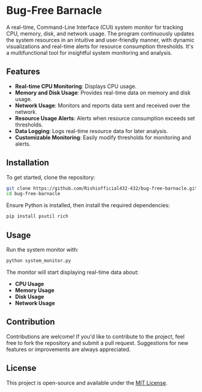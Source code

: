
# Bug-Free Barnacle 

A real-time, Command-Line Interface (CUI) system monitor for tracking CPU, memory, disk, and network usage. The program continuously updates the system resources in an intuitive and user-friendly manner, with dynamic visualizations  and real-time alerts for resource consumption thresholds. It's a multifunctional tool for insightful system monitoring and analysis.

## Features

- **Real-time CPU Monitoring**: Displays CPU usage.
- **Memory and Disk Usage**: Provides real-time data on memory and disk usage.
- **Network Usage**: Monitors and reports data sent and received over the network.
- **Resource Usage Alerts**: Alerts when resource consumption exceeds set thresholds.
- **Data Logging**: Logs real-time resource data for later analysis.
- **Customizable Monitoring**: Easily modify thresholds for monitoring and alerts.

## Installation

To get started, clone the repository:

```bash
git clone https://github.com/Rishiofficial432-432/bug-free-barnacle.git
cd bug-free-barnacle
```

Ensure Python is installed, then install the required dependencies:

```bash
pip install psutil rich
```

## Usage

Run the system monitor with:

```bash
python system_monitor.py
```

The monitor will start displaying real-time data about:

- **CPU Usage**
- **Memory Usage**
- **Disk Usage**
- **Network Usage**

## Contribution

Contributions are welcome! If you'd like to contribute to the project, feel free to fork the repository and submit a pull request. Suggestions for new features or improvements are always appreciated.

## License

This project is open-source and available under the [MIT License](LICENSE).
